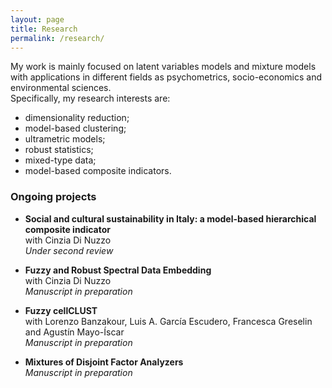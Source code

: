 ```yaml
---
layout: page
title: Research
permalink: /research/
---
```


My work is mainly focused on latent variables models and mixture models with applications in different fields as psychometrics, socio-economics and environmental sciences. \
Specifically, my research interests are:
- dimensionality reduction;
- model-based clustering;
- ultrametric models;
- robust statistics;
- mixed-type data;
- model-based composite indicators.

### Ongoing projects

- **Social and cultural sustainability in Italy: a model-based hierarchical composite indicator** \
with Cinzia Di Nuzzo \
_Under second review_

- **Fuzzy and Robust Spectral Data Embedding** \
with Cinzia Di Nuzzo \
_Manuscript in preparation_

- **Fuzzy cellCLUST** \
with Lorenzo Banzakour, Luis A. García Escudero, Francesca Greselin and Agustín Mayo-Íscar \
_Manuscript in preparation_

- **Mixtures of Disjoint Factor Analyzers** \
_Manuscript in preparation_















